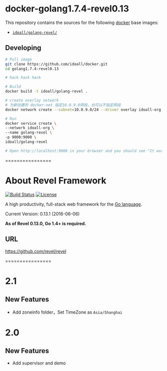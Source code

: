 
# docker-golang1.7.4-revel0.13


This repository contains the sources for the following [docker](https://docker.io) base images:
- [`idoall/golang-revel/`](https://hub.docker.com/r/idoall/golang-revel//)


## Developing

```bash
# Pull image
git clone https://github.com/idoall/docker.git
cd golang1.7.4-revel0.13

# hack hack hack

# Build
docker build -t idoall/golang-revel .

# create overlay network
# 为新创建的 docker-net 指定10.0.9.0网段，也可以不指定网段
docker network create --subnet=10.0.9.0/24 --driver overlay idoall-org

# Run
docker service create \
--network idoall-org \
--name golang-revel \
-p 9000:9000 \
idoall/golang-revel

# Open http://localhost:9000 in your browser and you should see "It works!"
```



================



# About Revel Framework

[![Build Status](https://secure.travis-ci.org/revel/revel.svg?branch=master)](http://travis-ci.org/revel/revel)  [![License](https://img.shields.io/badge/license-MIT-blue.svg)](LICENSE)

A high productivity, full-stack web framework for the [Go language](http://www.golang.org).

Current Version: 0.13.1 (2016-06-06)

**As of Revel 0.13.0, Go 1.4+ is required.**

## URL

https://github.com/revel/revel



================

# 2.1

## New Features

- Add zoneinfo folder，Set TimeZone as `Asia/Shanghai`

# 2.0

## New Features

- Add supervisor and demo